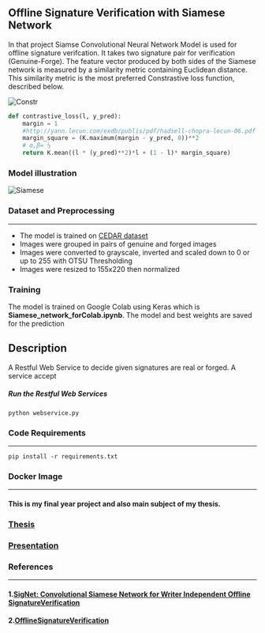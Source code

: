 ## Offline Signature Verification with Siamese Network


In that project Siamse Convolutional Neural Network Model is used for offline signature verifcation. It takes two signature pair for verification (Genuine-Forge).
The feature vector produced by both sides of the Siamese network is measured by a similarity metric containing Euclidean distance. This similarity metric is the most preferred Constrastive loss function, described below.



![Constr](https://user-images.githubusercontent.com/25572428/87487976-d19e1f80-c647-11ea-8182-a9d0fdf125f5.PNG)

```python
def contrastive_loss(l, y_pred):
    margin = 1
    #http://yann.lecun.com/exdb/publis/pdf/hadsell-chopra-lecun-06.pdf
    margin_square = (K.maximum(margin - y_pred, 0))**2
    # α,β= ½ 
    return K.mean((l * (y_pred)**2)*l + (1 - l)* margin_square)
```

### Model illustration
![Siamese](https://user-images.githubusercontent.com/25572428/87487785-41f87100-c647-11ea-8f40-ec7d694625fa.png)



### Dataset and Preprocessing 
____
* The model is trained on [CEDAR dataset](http://www.cedar.buffalo.edu/NIJ/data/signatures.rar )
* Images were grouped in pairs of genuine and forged images
* Images were converted to grayscale, inverted and scaled down to 0 or up to 255 with OTSU Thresholding
* Images were resized to 155x220 then normalized

### Training
The model is trained on Google Colab using Keras which is **Siamese_network_forColab.ipynb**. The model and best weights are saved for the prediction

## Description
A Restful Web Service to decide  given signatures are real or forged. A service accept 


##### Run the Restful Web Services

```
python webservice.py
```




### Code Requirements 
---------------
```
pip install -r requirements.txt
```

### Docker Image
---





#### This is my final year project and also main subject of my thesis. 
### [Thesis](https://github.com/CantOkan/ENG402_Final_Year_Project/files/4841294/CAN.OKAN.TASKIRAN100042773.pdf)

### [Presentation](https://github.com/CantOkan/ENG402_Final_Year_Project/files/4841293/CanOkanTaskiran_2.Sunum.pdf)




### References
---------------------------
#### 1.[SigNet: Convolutional Siamese Network for Writer Independent Offline SignatureVerification](https://arxiv.org/pdf/1707.02131.pdf)
#### 2.[OfflineSignatureVerification](https://github.com/Aftaab99/OfflineSignatureVerification)

